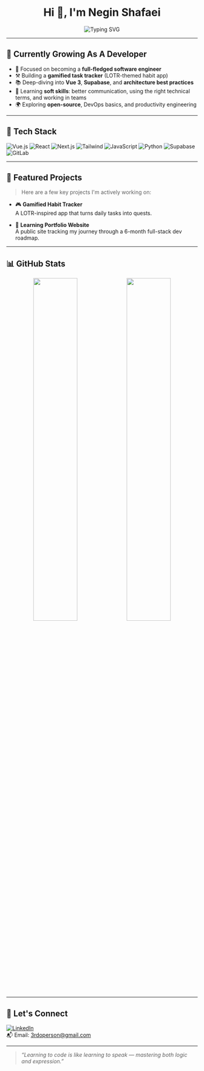 <h1 align="center">Hi 👋, I'm Negin Shafaei</h1>

<p align="center">
  <img src="https://readme-typing-svg.demolab.com?font=Fira+Code&size=24&pause=1000&color=8A2BE2&center=true&vCenter=true&width=450&lines=Front-end+Dev+%7C+Vue+%26+React;Aspiring+Full-Stack+Engineer;Lover+of+Clean+Code+%26+UX+Design" alt="Typing SVG" />
</p>

---

## 🌱 Currently Growing As A Developer

- 🎯 Focused on becoming a **full-fledged software engineer**
- ⚒️ Building a **gamified task tracker** (LOTR-themed habit app)
- 📚 Deep-diving into **Vue 3**, **Supabase**, and **architecture best practices**
- 💬 Learning **soft skills**: better communication, using the right technical terms, and working in teams
- 🌍 Exploring **open-source**, DevOps basics, and productivity engineering

---

## 🧰 Tech Stack

![Vue.js](https://img.shields.io/badge/-Vue.js-4FC08D?style=for-the-badge&logo=vue.js&logoColor=white)
![React](https://img.shields.io/badge/-React-61DAFB?style=for-the-badge&logo=react&logoColor=black)
![Next.js](https://img.shields.io/badge/-Next.js-000000?style=for-the-badge&logo=next.js)
![Tailwind](https://img.shields.io/badge/-TailwindCSS-38B2AC?style=for-the-badge&logo=tailwind-css)
![JavaScript](https://img.shields.io/badge/-JavaScript-F7DF1E?style=for-the-badge&logo=javascript&logoColor=black)
![Python](https://img.shields.io/badge/-Python-3776AB?style=for-the-badge&logo=python&logoColor=white)
![Supabase](https://img.shields.io/badge/-Supabase-3ECF8E?style=for-the-badge&logo=supabase&logoColor=black)
![GitLab](https://img.shields.io/badge/-GitLab-FC6D26?style=for-the-badge&logo=gitlab&logoColor=white)

---

## 🚀 Featured Projects

> Here are a few key projects I'm actively working on:

- 🎮 **Gamified Habit Tracker**  
  A LOTR-inspired app that turns daily tasks into quests.

- 📔 **Learning Portfolio Website**  
  A public site tracking my journey through a 6-month full-stack dev roadmap.

---

## 📊 GitHub Stats

<p align="center">
  <img src="https://github-readme-stats.vercel.app/api?username=hmphne&show_icons=true&theme=radical&hide_border=true" width="48%" />
  <img src="https://github-readme-streak-stats.herokuapp.com/?user=hmphne&theme=radical&hide_border=true" width="48%" />
</p>

---

## 🧭 Let's Connect

[![LinkedIn](https://img.shields.io/badge/-LinkedIn-0077B5?style=flat&logo=linkedin&logoColor=white)](https://www.linkedin.com/in/negin-shafaei/)  
📬 Email: [3rdoperson@gmail.com](mailto:your.email@example.com)

---

> *“Learning to code is like learning to speak — mastering both logic and expression.”*
